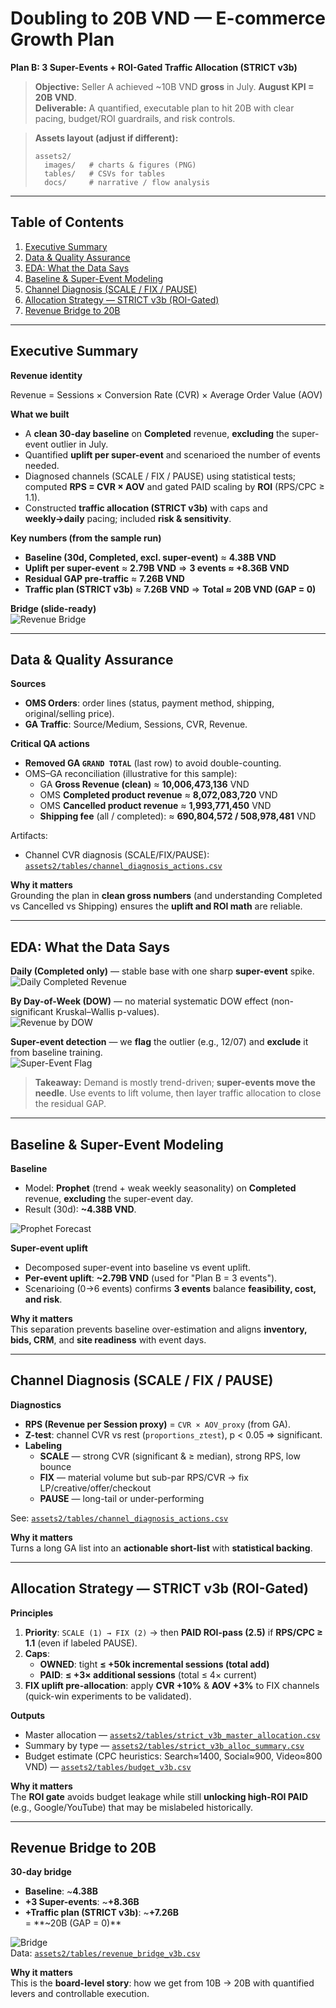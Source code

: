 # Doubling to 20B VND — E-commerce Growth Plan  
**Plan B: 3 Super-Events + ROI-Gated Traffic Allocation (STRICT v3b)**

> **Objective:** Seller A achieved ~10B VND **gross** in July. **August KPI = 20B VND**.  
> **Deliverable:** A quantified, executable plan to hit 20B with clear pacing, budget/ROI guardrails, and risk controls.

> **Assets layout (adjust if different):**
> ```
> assets2/
>   images/   # charts & figures (PNG)
>   tables/   # CSVs for tables
>   docs/     # narrative / flow analysis
> ```

---

## Table of Contents
1. [Executive Summary](#executive-summary)  
2. [Data & Quality Assurance](#data--quality-assurance)  
3. [EDA: What the Data Says](#eda-what-the-data-says)  
4. [Baseline & Super-Event Modeling](#baseline--super-event-modeling)  
5. [Channel Diagnosis (SCALE / FIX / PAUSE)](#channel-diagnosis-scale--fix--pause)  
6. [Allocation Strategy — STRICT v3b (ROI-Gated)](#allocation-strategy--strict-v3b-roi-gated)  
7. [Revenue Bridge to 20B](#revenue-bridge-to-20b)  

---

## Executive Summary

**Revenue identity**

Revenue = Sessions × Conversion Rate (CVR) × Average Order Value (AOV)


**What we built**
- A **clean 30-day baseline** on **Completed** revenue, **excluding** the super-event outlier in July.  
- Quantified **uplift per super-event** and scenarioed the number of events needed.  
- Diagnosed channels (SCALE / FIX / PAUSE) using statistical tests; computed **RPS = CVR × AOV** and gated PAID scaling by **ROI** (RPS/CPC ≥ 1.1).  
- Constructed **traffic allocation (STRICT v3b)** with caps and **weekly→daily** pacing; included **risk & sensitivity**.

**Key numbers (from the sample run)**
- **Baseline (30d, Completed, excl. super-event)** ≈ **4.38B VND**  
- **Uplift per super-event** ≈ **2.79B VND** ⇒ **3 events ≈ +8.36B VND**  
- **Residual GAP pre-traffic** ≈ **7.26B VND**  
- **Traffic plan (STRICT v3b)** ≈ **7.26B VND** ⇒ **Total ≈ 20B VND (GAP = 0)**

**Bridge (slide-ready)**  
![Revenue Bridge](assets2/images/revenue_bridge_v3b.png)

---

## Data & Quality Assurance

**Sources**
- **OMS Orders**: order lines (status, payment method, shipping, original/selling price).  
- **GA Traffic**: Source/Medium, Sessions, CVR, Revenue.

**Critical QA actions**
- **Removed GA `GRAND TOTAL`** (last row) to avoid double-counting.  
- OMS–GA reconciliation (illustrative for this sample):
  - GA **Gross Revenue (clean)** ≈ **10,006,473,136** VND  
  - OMS **Completed product revenue** ≈ **8,072,083,720** VND  
  - OMS **Cancelled product revenue** ≈ **1,993,771,450** VND  
  - **Shipping fee** (all / completed): ≈ **690,804,572 / 508,978,481** VND

Artifacts:
- Channel CVR diagnosis (SCALE/FIX/PAUSE): [`assets2/tables/channel_diagnosis_actions.csv`](assets2/tables/channel_diagnosis_actions.csv)

**Why it matters**  
Grounding the plan in **clean gross numbers** (and understanding Completed vs Cancelled vs Shipping) ensures the **uplift and ROI math** are reliable.

---

## EDA: What the Data Says

**Daily (Completed only)** — stable base with one sharp **super-event** spike.  
![Daily Completed Revenue](assets2/images/eda_daily_revenue.png)

**By Day-of-Week (DOW)** — no material systematic DOW effect (non-significant Kruskal–Wallis p-values).  
![Revenue by DOW](assets2/images/eda_dow_revenue.png)

**Super-event detection** — we **flag** the outlier (e.g., 12/07) and **exclude** it from baseline training.  
![Super-Event Flag](assets2/images/event_flagged_daily_revenue.png)

> **Takeaway:** Demand is mostly trend-driven; **super-events move the needle**. Use events to lift volume, then layer traffic allocation to close the residual GAP.

---

## Baseline & Super-Event Modeling

**Baseline**
- Model: **Prophet** (trend + weak weekly seasonality) on **Completed** revenue, **excluding** the super-event day.  
- Result (30d): **~4.38B VND**.

![Prophet Forecast](assets2/images/prophet_forecast_plot.png)

**Super-event uplift**
- Decomposed super-event into baseline vs event uplift.  
- **Per-event uplift**: **~2.79B VND** (used for "Plan B = 3 events").  
- Scenarioing (0→6 events) confirms **3 events** balance **feasibility, cost, and risk**.

**Why it matters**  
This separation prevents baseline over-estimation and aligns **inventory, bids, CRM**, and **site readiness** with event days.

---

## Channel Diagnosis (SCALE / FIX / PAUSE)

**Diagnostics**
- **RPS (Revenue per Session proxy)** = `CVR × AOV_proxy` (from GA).  
- **Z-test**: channel CVR vs rest (`proportions_ztest`), p < 0.05 ⇒ significant.  
- **Labeling**
  - **SCALE** — strong CVR (significant & ≥ median), strong RPS, low bounce  
  - **FIX** — material volume but sub-par RPS/CVR → fix LP/creative/offer/checkout  
  - **PAUSE** — long-tail or under-performing

See: [`assets2/tables/channel_diagnosis_actions.csv`](assets2/tables/channel_diagnosis_actions.csv)

**Why it matters**  
Turns a long GA list into an **actionable short-list** with **statistical backing**.

---

## Allocation Strategy — STRICT v3b (ROI-Gated)

**Principles**
1. **Priority**: `SCALE (1) → FIX (2)` → then **PAID ROI-pass (2.5)** if **RPS/CPC ≥ 1.1** (even if labeled PAUSE).  
2. **Caps**:  
   - **OWNED**: tight **≤ +50k incremental sessions (total add)**  
   - **PAID**: **≤ +3× additional sessions** (total ≤ 4× current)  
3. **FIX uplift pre-allocation**: apply **CVR +10%** & **AOV +3%** to FIX channels (quick-win experiments to be validated).

**Outputs**
- Master allocation — [`assets2/tables/strict_v3b_master_allocation.csv`](assets2/tables/strict_v3b_master_allocation.csv)  
- Summary by type — [`assets2/tables/strict_v3b_alloc_summary.csv`](assets2/tables/strict_v3b_alloc_summary.csv)  
- Budget estimate (CPC heuristics: Search≈1400, Social≈900, Video≈800 VND) — [`assets2/tables/budget_v3b.csv`](assets2/tables/budget_v3b.csv)

**Why it matters**  
The **ROI gate** avoids budget leakage while still **unlocking high-ROI PAID** (e.g., Google/YouTube) that may be mislabeled historically.

---

## Revenue Bridge to 20B

**30-day bridge**
- **Baseline**: ~**4.38B**  
- **+3 Super-events**: ~**+8.36B**  
- **+Traffic plan (STRICT v3b)**: ~**+7.26B**  
= **~20B (GAP = 0)**

![Bridge](assets2/images/revenue_bridge_v3b.png)  
Data: [`assets2/tables/revenue_bridge_v3b.csv`](assets2/tables/revenue_bridge_v3b.csv)

**Why it matters**  
This is the **board-level story**: how we get from 10B → 20B with quantified levers and controllable execution.

